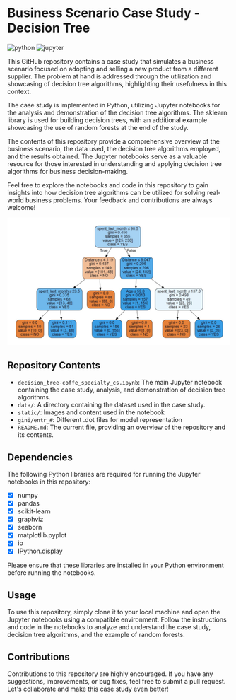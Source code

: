 # Business Scenario Case Study - Decision Tree

![python](http://ForTheBadge.com/images/badges/made-with-python.svg)
![jupyter](https://img.shields.io/badge/Made%20with-Jupyter-orange?style=for-the-badge&logo=Jupyter)

This GitHub repository contains a case study that simulates a business scenario focused on adopting and selling a new product from a different supplier. The problem at hand is addressed through the utilization and showcasing of decision tree algorithms, highlighting their usefulness in this context.

The case study is implemented in Python, utilizing Jupyter notebooks for the analysis and demonstration of the decision tree algorithms. The sklearn library is used for building decision trees, with an additional example showcasing the use of random forests at the end of the study.

The contents of this repository provide a comprehensive overview of the business scenario, the data used, the decision tree algorithms employed, and the results obtained. The Jupyter notebooks serve as a valuable resource for those interested in understanding and applying decision tree algorithms for business decision-making.

Feel free to explore the notebooks and code in this repository to gain insights into how decision tree algorithms can be utilized for solving real-world business problems. Your feedback and contributions are always welcome!

<p align="center">
	<img src="https://raw.githubusercontent.com/pablo-git8/decision_tree_coffe_cs/main/static/gini_model.jpg" alt="400" width="600"/>
</p>


## Repository Contents

* `decision_tree-coffe_specialty_cs.ipynb`: The main Jupyter notebook containing the case study, analysis, and demonstration of decision tree algorithms.
* `data/`: A directory containing the dataset used in the case study.
* `static/`: Images and content used in the notebook
* `gini/entr_#`: Different .dot files for model representation
* `README.md`: The current file, providing an overview of the repository and its contents.

## Dependencies

The following Python libraries are required for running the Jupyter notebooks in this repository:

- [x] numpy
- [x] pandas
- [x] scikit-learn
- [x] graphviz
- [x] seaborn
- [x] matplotlib.pyplot
- [x] io
- [x] IPython.display

Please ensure that these libraries are installed in your Python environment before running the notebooks.

## Usage

To use this repository, simply clone it to your local machine and open the Jupyter notebooks using a compatible environment. Follow the instructions and code in the notebooks to analyze and understand the case study, decision tree algorithms, and the example of random forests.

## Contributions

Contributions to this repository are highly encouraged. If you have any suggestions, improvements, or bug fixes, feel free to submit a pull request. Let's collaborate and make this case study even better!
